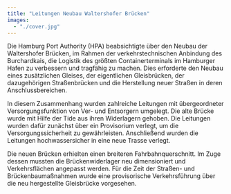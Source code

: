 ```yaml
---
title: "Leitungen Neubau Waltershofer Brücken"
images:
  - "./cover.jpg"
---
```


Die Hamburg Port Authority (HPA) beabsichtigte über den Neubau der
Waltershofer Brücken, im Rahmen der verkehrstechnischen Anbindung des
Burchardkais, die Logistik des größten Containerterminals im Hamburger
Hafen zu verbessern und tragfähig zu machen. Dies erforderte den Neubau
eines zusätzlichen Gleises, der eigentlichen Gleisbrücken, der
dazugehörigen Straßenbrücken und die Herstellung neuer Straßen in deren
Anschlussbereichen.

In diesem Zusammenhang wurden zahlreiche Leitungen mit übergeordneter
Versorgungsfunktion von Ver- und Entsorgern umgelegt. Die alte Brücke
wurde mit Hilfe der Tide aus ihren Widerlagern gehoben. Die Leitungen
wurden dafür zunächst über ein Provisorium verlegt, um die
Versorgungssicherheit zu gewährleisten. Anschließend wurden die
Leitungen hochwassersicher in eine neue Trasse verlegt.

Die neuen Brücken erhielten einen breiteren Fahrbahnquerschnitt. Im Zuge
dessen mussten die Brückenwiderlager neu dimensioniert und
Verkehrsflächen angepasst werden. Für die Zeit der Straßen- und
Brückenbaumaßnahmen wurde eine provisorische Verkehrsführung über die
neu hergestellte Gleisbrücke vorgesehen.
